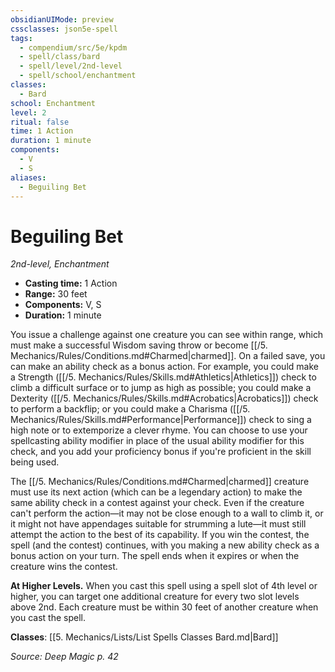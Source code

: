 ```yaml
---
obsidianUIMode: preview
cssclasses: json5e-spell
tags:
  - compendium/src/5e/kpdm
  - spell/class/bard
  - spell/level/2nd-level
  - spell/school/enchantment
classes:
  - Bard
school: Enchantment
level: 2
ritual: false
time: 1 Action
duration: 1 minute
components:
  - V
  - S
aliases:
  - Beguiling Bet
---
```

# Beguiling Bet
*2nd-level, Enchantment*  

- **Casting time:** 1 Action
- **Range:** 30 feet
- **Components:** V, S
- **Duration:** 1 minute

You issue a challenge against one creature you can see within range, which must make a successful Wisdom saving throw or become [[/5. Mechanics/Rules/Conditions.md#Charmed\|charmed]]. On a failed save, you can make an ability check as a bonus action. For example, you could make a Strength ([[/5. Mechanics/Rules/Skills.md#Athletics\|Athletics]]) check to climb a difficult surface or to jump as high as possible; you could make a Dexterity ([[/5. Mechanics/Rules/Skills.md#Acrobatics\|Acrobatics]]) check to perform a backflip; or you could make a Charisma ([[/5. Mechanics/Rules/Skills.md#Performance\|Performance]]) check to sing a high note or to extemporize a clever rhyme. You can choose to use your spellcasting ability modifier in place of the usual ability modifier for this check, and you add your proficiency bonus if you're proficient in the skill being used.

The [[/5. Mechanics/Rules/Conditions.md#Charmed\|charmed]] creature must use its next action (which can be a legendary action) to make the same ability check in a contest against your check. Even if the creature can't perform the action—it may not be close enough to a wall to climb it, or it might not have appendages suitable for strumming a lute—it must still attempt the action to the best of its capability. If you win the contest, the spell (and the contest) continues, with you making a new ability check as a bonus action on your turn. The spell ends when it expires or when the creature wins the contest.

**At Higher Levels.** When you cast this spell using a spell slot of 4th level or higher, you can target one additional creature for every two slot levels above 2nd. Each creature must be within 30 feet of another creature when you cast the spell.

**Classes**: [[5. Mechanics/Lists/List Spells Classes Bard.md\|Bard]]

*Source: Deep Magic p. 42*
